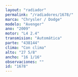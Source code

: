 ```yaml
---
layout: "radiador"
permalink: "/radiadores/1678/"
marca: "Chrysler / Dodge"
modelo: "Avenger"
ano: "2009"
motor: "L4 2.4"
transmision: "Automática"
parte: "438144"
clima: "Con clima"
alto: "27 5/8"
ancho: "16 1/16"
observaciones: ""
id: "1678"
---
```


